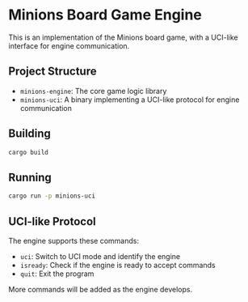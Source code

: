 # Minions Board Game Engine

This is an implementation of the Minions board game, with a UCI-like interface for engine communication.

## Project Structure

- `minions-engine`: The core game logic library
- `minions-uci`: A binary implementing a UCI-like protocol for engine communication

## Building

```bash
cargo build
```

## Running

```bash
cargo run -p minions-uci
```

## UCI-like Protocol

The engine supports these commands:

- `uci`: Switch to UCI mode and identify the engine
- `isready`: Check if the engine is ready to accept commands
- `quit`: Exit the program

More commands will be added as the engine develops.
